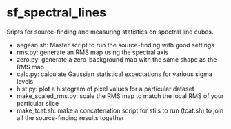 # sf_spectral_lines
Sripts for source-finding and measuring statistics on spectral line cubes.

 - aegean.sh: Master script to run the source-finding with good settings
 - rms.py: generate an RMS map using the spectral axis
 - zero.py: generate a zero-background map with the same shape as the RMS map
 - calc.py: calculate Gaussian statistical expectations for various sigma levels
 - hist.py: plot a histogram of pixel values for a particular dataset
 - make_scaled_rms.py: scale the RMS map to match the local RMS of your particular slice
 - make_tcat.sh: make a concatenation script for stils to run (tcat.sh) to join all the source-finding results together
